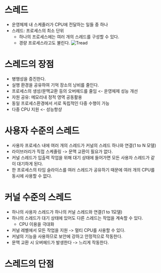 # 스레드

* 운영체제 내 스케줄러가 CPU에 전달하는 일들 중 하나
* 스레드: 프로세스의 최소 단위
    * 하나의 프로세스에는 여러 개의 스레드를 구성할 수 있다.
    * 경량 프로세스라고도 불린다.
![Tread](https://images.velog.io/images/gil0127/post/48474d77-23c8-43d1-ac5a-657bd369e3af/%ED%94%84%EB%A1%9C%EC%84%B8%EC%8A%A4%EC%99%80%20%EC%8A%A4%EB%A0%88%EB%93%9C.png)

# 스레드의 장점
* 병행성을 증진한다.
* 실행 환경을 공유하여 기억 장소의 낭비를 줄인다.
* 프로세스의 생성/문맥교환 등의 오버헤드를 줄임 <- 운영체제 성능 개선
* 자원 공유: 메모리내 정적 영역 공동활용
* 동일 프로세스환경에서 서로 독립적인 다중 수행이 가능
* 다중 CPU 지원 <- 성능항샹

# 사용자 수준의 스레드
* 사용자 프로세스 내에 여러 개의 스레드가 커널의 스레드 하나와 연결(1 to N 모델)
* 라이브러리가 직접 스케줄링 -> 문맥 교환이 필요가 없다.
* 커널 스레드가 입출력 작업을 위해 대기 상태에 들어가면 모든 사용자 스레드가 같이 대기하게 된다.
* 한 프로세스의 타임 슬라이스를 여러 스레드가 공유하기 때문에 여러 개의 CPU를 동시에 사용할 수 없다.

# 커널 수준의 스레드

* 하나의 사용자 스레드가 하나의 커널 스레드와 연결(1 to 1모델)
* 하나의 스레드가 대기 상태에 있어도 다른 스레드는 작업을 계속할 수 있다.
    * CPU 이용을 극대화
* 커널 레벨에서 모든 작업을 지원 -> 멀티 CPU를 사용할 수 있다.
* 커널의 기능을 사용하므로 보안에 강하고 안정적으로 작동한다.
* 문맥 교환 시 오버헤드가 발생한다 -> 느리게 작동한다.


# 스레드의 단점
